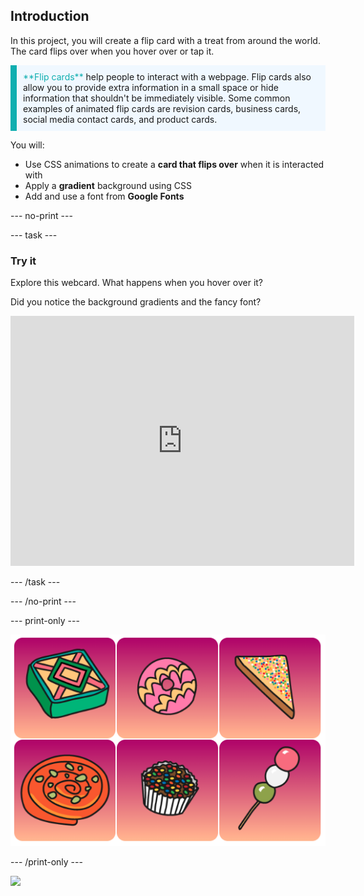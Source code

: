 ## Introduction

In this project, you will create a flip card with a treat from around the world. The card flips over when you hover over or tap it.

<p style="border-left: solid; border-width:10px; border-color: #0faeb0; background-color: aliceblue; padding: 10px;">
<span style="color: #0faeb0">**Flip cards**</span> help people to interact with a webpage. Flip cards also allow you to provide extra information in a small space or hide information that shouldn't be immediately visible. Some common examples of animated flip cards are revision cards, business cards, social media contact cards, and product cards. 
</p>

You will:

- Use CSS animations to create a **card that flips over** when it is interacted with
- Apply a **gradient** background using CSS
- Add and use a font from **Google Fonts**

\--- no-print ---

\--- task ---

### Try it

Explore this webcard. What happens when you hover over it?

Did you notice the background gradients and the fancy font?

<iframe src="https://editor.raspberrypi.org/en/embed/viewer/flip-treat-webcards-step-5" width="550" height="400" frameborder="0" marginwidth="0" marginheight="0" allowfullscreen> </iframe>

\--- /task ---

\--- /no-print ---

\--- print-only ---

![alt=""](images/showcase_static.png)

\--- /print-only ---

![](http://code.org/api/hour/begin_rp_webcards.png)
